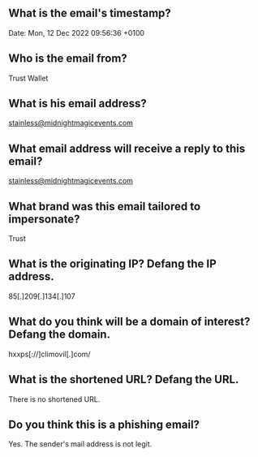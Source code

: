 ## What is the email's timestamp?
Date: Mon, 12 Dec 2022 09:56:36 +0100
## Who is the email from?
Trust Wallet
## What is his email address?
stainless@midnightmagicevents.com
## What email address will receive a reply to this email?
stainless@midnightmagicevents.com
## What brand was this email tailored to impersonate?
Trust
## What is the originating IP? Defang the IP address.
85[.]209[.]134[.]107
## What do you think will be a domain of interest? Defang the domain.
hxxps[://]climovil[.]com/
## What is the shortened URL? Defang the URL.
There is no shortened URL.
## Do you think this is a phishing email?
Yes. The sender's mail address is not legit.